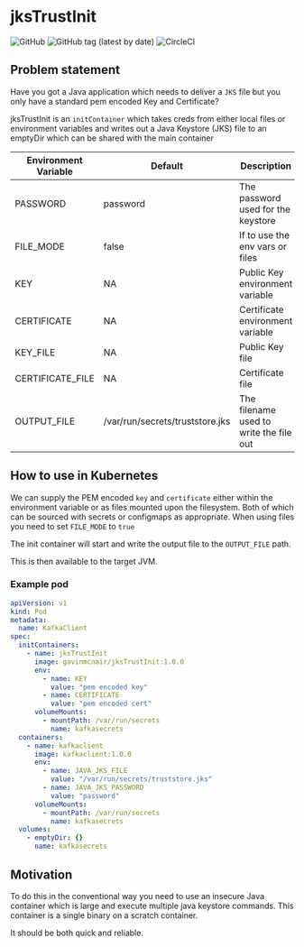 # jksTrustInit

![GitHub](https://img.shields.io/github/license/gavinmcnair/jkstrustinit)
![GitHub tag (latest by date)](https://img.shields.io/github/v/tag/gavinmcnair/jkstrustinit)
![CircleCI](https://img.shields.io/circleci/build/github/gavinmcnair/jksTrustInit/main?token=aab7daba901f49034a2fb9f61895b61114b13de9)


## Problem statement

Have you got a Java application which needs to deliver a `JKS` file but you only have a standard pem encoded Key and Certificate?

jksTrustInit is an `initContainer` which takes creds from either local files or environment variables and writes out a Java Keystore (JKS) file to an emptyDir which can be shared with the main container

| Environment Variable  | Default  | Description  |
|---|---|---|
| PASSWORD  | password  | The password used for the keystore|
| FILE_MODE  | false | If to use the env vars or files  |
| KEY  |  NA | Public Key environment variable |
| CERTIFICATE  |  NA | Certificate environment variable  |
| KEY_FILE  |  NA |  Public Key file |
| CERTIFICATE_FILE  | NA  | Certificate file  |
| OUTPUT_FILE  | /var/run/secrets/truststore.jks  | The filename used to write the file out |

## How to use in Kubernetes

We can supply the PEM encoded `key` and `certificate` either within the environment variable or as files mounted upon the filesystem. Both of which can be sourced with secrets or configmaps as appropriate. When using files you need to set `FILE_MODE` to `true`

The init container will start and write the output file to the `OUTPUT_FILE` path.

This is then available to the target JVM.

### Example pod

```yaml
apiVersion: v1
kind: Pod
metadata:
  name: KafkaClient
spec:
  initContainers:
    - name: jksTrustInit
      image: gavinmcnair/jksTrustInit:1.0.0
      env:
        - name: KEY
          value: "pem encoded key"
        - name: CERTIFICATE
          value: "pem encoded cert"
      volumeMounts:
        - mountPath: /var/run/secrets
          name: kafkasecrets
  containers:
    - name: kafkaclient
      image: kafkaclient:1.0.0
      env:
        - name: JAVA_JKS_FILE
          value: "/var/run/secrets/truststore.jks"
        - name: JAVA_JKS_PASSWORD
          value: "password"
      volumeMounts:
        - mountPath: /var/run/secrets
          name: kafkasecrets
  volumes:
    - emptyDir: {}
      name: kafkasecrets

```

## Motivation

To do this in the conventional way you need to use an insecure Java container which is large and execute multiple java keystore commands. This container is a single binary on a scratch container.

It should be both quick and reliable.
